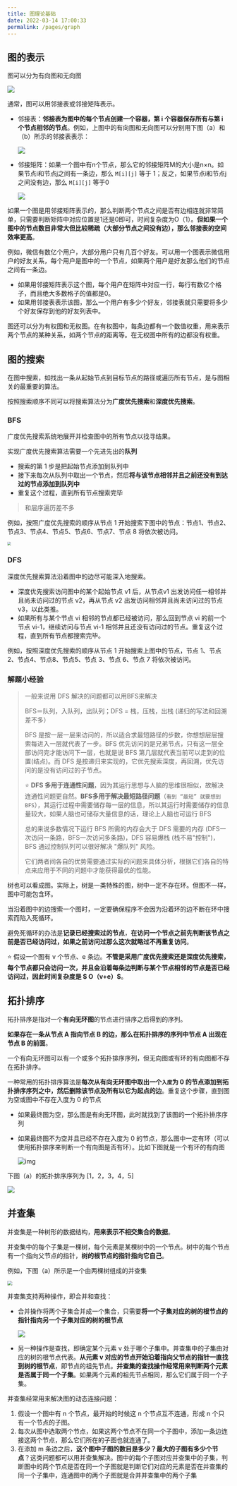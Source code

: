 ```yaml
---
title: 图理论基础
date: 2022-03-14 17:00:33
permalink: /pages/graph
---
```


## 图的表示

图可以分为有向图和无向图

![](https://cs-wiki.oss-cn-shanghai.aliyuncs.com/img/20220314104521.png)

通常，图可以用邻接表或邻接矩阵表示。

- 邻接表：**邻接表为图中的每个节点创建一个容器，第 i 个容器保存所有与第 i 个节点相邻的节点**。例如，上图中的有向图和无向图可以分别用下图（a）和（b）所示的邻接表表示：

  ![](https://cs-wiki.oss-cn-shanghai.aliyuncs.com/img/20220314104659.png)

- 邻接矩阵：如果一个图中有n个节点，那么它的邻接矩阵M的大小是n×n。如果节点i和节点j之间有一条边，那么 `M[i][j]` 等于 1；反之，如果节点i和节点j之间没有边，那么 `M[i][j]` 等于0

  ![](https://cs-wiki.oss-cn-shanghai.aliyuncs.com/img/20220314105515.png)

如果一个图是用邻接矩阵表示的，那么判断两个节点之间是否有边相连就非常简单，只需要判断矩阵中对应位置是1还是0即可，时间复杂度为O（1）。**但如果一个图中的节点数目非常大但比较稀疏（大部分节点之间没有边），那么邻接表的空间效率更高**。

例如，微信有数亿个用户，大部分用户只有几百个好友。可以用一个图表示微信用户的好友关系，每个用户是图中的一个节点，如果两个用户是好友那么他们的节点之间有一条边。

- 如果用邻接矩阵表示这个图，每个用户在矩阵中对应一行，每行有数亿个格子，而且绝大多数格子的值都是0。
- 如果用邻接表表示该图，那么一个用户有多少个好友，邻接表就只需要将多少个好友保存到他的好友列表中。

图还可以分为有权图和无权图。在有权图中，每条边都有一个数值权重，用来表示两个节点的某种关系，如两个节点的距离等。在无权图中所有的边都没有权重。

## 图的搜索

在图中搜索，如找出一条从起始节点到目标节点的路径或遍历所有节点，是与图相关的最重要的算法。

按照搜索顺序不同可以将搜索算法分为**广度优先搜索**和**深度优先搜索**。

### BFS

广度优先搜索系统地展开并检查图中的所有节点以找寻结果。

实现广度优先搜索算法需要一个先进先出的**队列**

- 搜索的第 1 步是把起始节点添加到队列中
- 接下来每次从队列中取出一个节点，然后**将与该节点相邻并且之前还没有到达过的节点添加到队列中**
- 重复这个过程，直到所有节点搜索完毕

> 和层序遍历差不多

例如，按照广度优先搜索的顺序从节点 1 开始搜索下图中的节点：节点1、节点2、节点3、节点4、节点5、节点6、节点7、节点 8 将依次被访问。

<img src="https://cs-wiki.oss-cn-shanghai.aliyuncs.com/img/20220314110021.png" style="zoom:50%;" />

### DFS

深度优先搜索算法沿着图中的边尽可能深入地搜索。

- 深度优先搜索访问图中的某个起始节点 v1 后，从节点v1 出发访问任一相邻并且尚未访问过的节点 v2，再从节点 v2 出发访问相邻并且尚未访问过的节点 v3，以此类推。
- 如果所有与某个节点 vi 相邻的节点都已经被访问，那么回到节点 vi 的前一个节点 vi-1，继续访问与节点 vi-1 相邻并且还没有访问过的节点。重复这个过程，直到所有节点都搜索完毕。

例如，按照深度优先搜索的顺序从节点 1 开始搜索上图中的节点，节点 1、节点 2、节点4、节点8、节点5、节点 3、节点 6、节点 7 将依次被访问。

### 解题小经验

> 一般来说用 DFS 解决的问题都可以用BFS来解决
>
> BFS＝队列，入队列，出队列；DFS = 栈，压栈，出栈 (递归的写法和回溯差不多）
>
> BFS 是按一层一层来访问的，所以适合求最短路径的步数，你想想层层搜索每进入一层就代表了一步。BFS 优先访问的是兄弟节点，只有这一层全部访问完才能访问下一层，也就是说 BFS 第几层就代表当前可以走到的位置(结点)。而 DFS 是按递归来实现的，它优先搜索深度，再回溯，优先访问的是没有访问过的子节点。
>
> ⭐ **DFS 多用于连通性问题**，因为其运行思想与人脑的思维很相似，故解决连通性问题更自然。**BFS多用于解决最短路径问题**（`看到 “最短” 就要想到 BFS`），其运行过程中需要储存每一层的信息，所以其运行时需要储存的信息量较大，如果人脑也可储存大量信息的话，理论上人脑也可运行 BFS
>
> 总的来说多数情况下运行 BFS 所需的内存会大于 DFS 需要的内存 (DFS一次访问一条路，BFS一次访问多条路)，DFS 容易爆栈 (栈不易"控制")，BFS 通过控制队列可以很好解决 "爆队列" 风险。
>
> 它们两者间各自的优势需要通过实际的问题来具体分析，根据它们各自的特点来应用于不同的问题中才能获得最优的性能。

树也可以看成图。实际上，树是一类特殊的图，树中一定不存在环。但图不一样，图中可能包含环。

当沿着图中的边搜索一个图时，一定要确保程序不会因为沿着环的边不断在环中搜索而陷入死循环。

避免死循环的办法是**记录已经搜索过的节点**，**在访问一个节点之前先判断该节点之前是否已经访问过，如果之前访问过那么这次就略过不再重复访问**。

⭐ 假设一个图有 v 个节点、e 条边。**不管是采用广度优先搜索还是深度优先搜索，每个节点都只会访问一次，并且会沿着每条边判断与某个节点相邻的节点是否已经访问过，因此时间复杂度是 $ O（v+e）$**。

## 拓扑排序

拓扑排序是指对一个**有向无环图**的节点进行排序之后得到的序列。

**如果存在一条从节点 A 指向节点 B 的边，那么在拓扑排序的序列中节点 A 出现在节点 B 的前面**。

一个有向无环图可以有一个或多个拓扑排序序列，但无向图或有环的有向图都不存在拓扑排序。

一种常用的拓扑排序算法是**每次从有向无环图中取出一个`入度`为 0 的节点添加到拓扑排序序列之中，然后删除该节点及所有以它为起点的边**。重复这个步骤，直到图为空或图中不存在入度为 0 的节点

- 如果最终图为空，那么图是有向无环图，此时就找到了该图的一个拓扑排序序列

- 如果最终图不为空并且已经不存在入度为 0 的节点，那么图中一定有环（可以使用拓扑排序来判断一个有向图是否有环）。比如下图就是一个有环的有向图

  ![img](https://staticcdn1-5.umiwi.com/epms_ebook/2ff46b5cca8202420d665723374f71c4.jpg?x-oss-process=image/resize,w_1707,m_lfit)

下图（a）的拓扑排序序列为 [1，2，3，4，5]

![](https://staticcdn1-5.umiwi.com/epms_ebook/fcf00d900b6226dbf50c5031e647a39f.jpg?x-oss-process=image/resize,w_1707,m_lfit)

## 并查集

并查集是一种树形的数据结构，**用来表示不相交集合的数据**。

并查集中的每个子集是一棵树，每个元素是某棵树中的一个节点。树中的每个节点有一个指向父节点的指针，**树的根节点的指针指向它自己**。

例如，下图（a）所示是一个由两棵树组成的并查集

<img src="https://cs-wiki.oss-cn-shanghai.aliyuncs.com/img/20220325170804.png" style="zoom: 67%;" />

并查集支持两种操作，即合并和查找：

- 合并操作将两个子集合并成一个集合，只需要**将一个子集对应的树的根节点的指针指向另一个子集对应的树的根节点**

  ![](https://cs-wiki.oss-cn-shanghai.aliyuncs.com/img/20220325170715.png)

- 另一种操作是查找，即确定某个元素 v 处于哪个子集中。并查集中的子集由对应的树的根节点代表。**从元素 v 对应的节点开始沿着指向父节点的指针一直找到树的根节点**，即节点的祖先节点。**并查集的查找操作经常用来判断两个元素是否属于同一个子集**。如果两个元素的祖先节点相同，那么它们属于同一个子集。

并查集经常用来解决图的动态连接问题：

1. 假设一个图中有 n 个节点，最开始的时候这 n 个节点互不连通，形成 n 个只有一个节点的子图。
2. 每次从图中选取两个节点，如果这两个节点不在同一个子图中，添加一条边连接这两个节点，那么它们所在的子图也就连通了。
3. 在添加 m 条边之后，**这个图中子图的数目是多少？最大的子图有多少个节点**？这类问题都可以用并查集解决。图中的每个子图对应并查集中的子集，判断图中的两个节点是否在同一个子图就是判断它们对应的元素是否在并查集的同一个子集中，连通图中的两个子图就是合并并查集中的两个子集